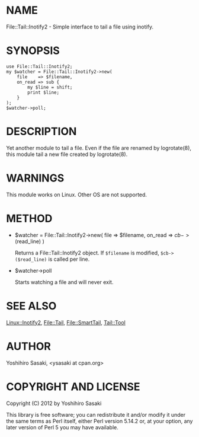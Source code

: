 # NAME

File::Tail::Inotify2 - Simple interface to tail a file using inotify.

# SYNOPSIS

    use File::Tail::Inotify2;
    my $watcher = File::Tail::Inotify2->new(
        file    => $filename,
        on_read => sub {
            my $line = shift;
            print $line;
        }
    );
    $watcher->poll;

# DESCRIPTION

Yet another module to tail a file. Even if the file are renamed by
logrotate(8), this module tail a new file created by logrotate(8).

# WARNINGS

This module works on Linux. Other OS are not supported.

# METHOD

- $watcher = File::Tail::Inotify2->new( file => $filename, on\_read => $cb->($read\_line) )

    Returns a File::Tail::Inotify2 object. If `$filename` is modified, `$cb->($read_line)` is called per line.

- $watcher->poll

    Starts watching a file and will never exit.

# SEE ALSO

[Linux::Inotify2](https://metacpan.org/pod/Linux::Inotify2), [File::Tail](https://metacpan.org/pod/File::Tail), [File::SmartTail](https://metacpan.org/pod/File::SmartTail), [Tail::Tool](https://metacpan.org/pod/Tail::Tool)

# AUTHOR

Yoshihiro Sasaki, &lt;ysasaki at cpan.org>

# COPYRIGHT AND LICENSE

Copyright (C) 2012 by Yoshihiro Sasaki

This library is free software; you can redistribute it and/or modify
it under the same terms as Perl itself, either Perl version 5.14.2 or,
at your option, any later version of Perl 5 you may have available.
